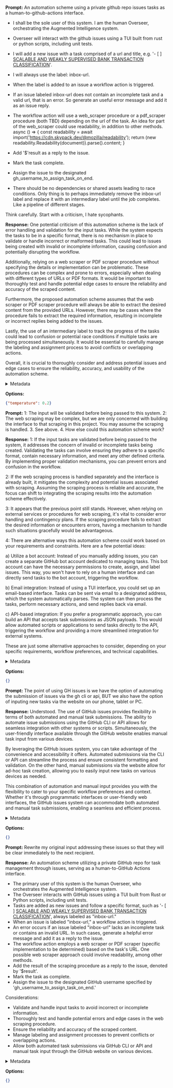 **Prompt:**
An automation scheme using a private github repo issues tasks as a human-to-github-actions interface. 

- I shall be the sole user of this system. I am the human Overseer, orchestrating the Augmented Intelligence system.
- Overseer will interact with the github issues using a TUI built from rust or python scripts, including unit tests.

- I will add a new issue with a task comprised of a url and title, e.g. '- [ ]  [SCALABLE AND WEAKLY SUPERVISED BANK TRANSACTION
CLASSIFICATION](https://arxiv.org/pdf/2305.18430.pdf)'. 
- I will always use the label: inbox-url. 
- When the label is added to an issue a workflow action is triggered. 
- If an issue labeled inbox-url does not contain an incomplete task and a valid url, that is an error. So generate an useful error message and add it as an issue reply.
- The workflow action will use a web_scraper procedure or a pdf_scraper procedure (both TBD) depending on the url of the task. An idea for part of the web_scraper could use readability, in addition to other methods. 
async () => {
    const readability = await import('https://cdn.skypack.dev/@mozilla/readability');
    return (new readability.Readability(document)).parse().content;
} 
- Add '$'result as a reply to the issue. 
- Mark the task complete. 
- Assign the issue to the designated gh_username_to_assign_task_on_end.

* There should be no dependencies or shared assets leading to race conditions. Only thing is to perhaps immediately remove the inbox-url label and replace it with an intermediary label until the job completes. Like a pipeline of different stages.

Think carefully. Start with a criticism, I hate sycophants.

**Response:**
One potential criticism of this automation scheme is the lack of error handling and validation for the input tasks. While the system expects the tasks to be in a specific format, there is no mechanism in place to validate or handle incorrect or malformed tasks. This could lead to issues being created with invalid or incomplete information, causing confusion and potentially disrupting the workflow.

Additionally, relying on a web scraper or PDF scraper procedure without specifying the details or implementation can be problematic. These procedures can be complex and prone to errors, especially when dealing with different types of URLs or PDF formats. It would be important to thoroughly test and handle potential edge cases to ensure the reliability and accuracy of the scraped content.

Furthermore, the proposed automation scheme assumes that the web scraper or PDF scraper procedure will always be able to extract the desired content from the provided URLs. However, there may be cases where the procedure fails to extract the required information, resulting in incomplete or incorrect replies being added to the issues.

Lastly, the use of an intermediary label to track the progress of the tasks could lead to confusion or potential race conditions if multiple tasks are being processed simultaneously. It would be essential to carefully manage the labeling and assignment process to avoid conflicts or overlapping actions.

Overall, it is crucial to thoroughly consider and address potential issues and edge cases to ensure the reliability, accuracy, and usability of the automation scheme.

<details><summary>Metadata</summary>

- Duration: 22086 ms
- Datetime: 2023-10-29T13:56:16.594542
- Model: gpt-3.5-turbo-0613

</details>

**Options:**
```json
{"temperature": 0.2}
```

**Prompt:**
1: The input will be validated before being passed to this system.
2: The web scraping may be complex, but we are only concerned with building the interface to that scraping in this project. You may assume the scraping is handled.
3. See above.
4. How else could this automation scheme work?

**Response:**
1: If the input tasks are validated before being passed to the system, it addresses the concern of invalid or incomplete tasks being created. Validating the tasks can involve ensuring they adhere to a specific format, contain necessary information, and meet any other defined criteria. By implementing proper validation mechanisms, you can prevent errors and confusion in the workflow.

2: If the web scraping process is handled separately and the interface is already built, it mitigates the complexity and potential issues associated with scraping. Assuming the scraping process is reliable and accurate, the focus can shift to integrating the scraping results into the automation scheme effectively.

3: It appears that the previous point still stands. However, when relying on external services or procedures for web scraping, it's vital to consider error handling and contingency plans. If the scraping procedure fails to extract the desired information or encounters errors, having a mechanism to handle such situations gracefully would be advantageous.

4: There are alternative ways this automation scheme could work based on your requirements and constraints. Here are a few potential ideas:

a) Utilize a bot account: Instead of you manually adding issues, you can create a separate GitHub bot account dedicated to managing tasks. This bot account can have the necessary permissions to create, assign, and label issues. This way, you won't have to rely on a human interface and can directly send tasks to the bot account, triggering the workflow.

b) Email integration: Instead of using a TUI interface, you could set up an email-based interface. Tasks can be sent via email to a designated address, which the system automatically parses. The system can then process the tasks, perform necessary actions, and send replies back via email.

c) API-based integration: If you prefer a programmatic approach, you can build an API that accepts task submissions as JSON payloads. This would allow automated scripts or applications to send tasks directly to the API, triggering the workflow and providing a more streamlined integration for external systems.

These are just some alternative approaches to consider, depending on your specific requirements, workflow preferences, and technical capabilities.

<details><summary>Metadata</summary>

- Duration: 34897 ms
- Datetime: 2023-10-29T14:00:06.308328
- Model: gpt-3.5-turbo-0613

</details>

**Options:**
```json
{}
```

**Prompt:**
The point of using GH issues is we have the option of automating the submission of issues via the gh cli or api, BUT we also have the option of inputing new tasks via the website on our phone, tablet or PC. 

**Response:**
Understood. The use of GitHub issues provides flexibility in terms of both automated and manual task submissions. The ability to automate issue submissions using the GitHub CLI or API allows for seamless integration with other systems or scripts. Simultaneously, the user-friendly interface available through the GitHub website enables manual task input from various devices.

By leveraging the GitHub issues system, you can take advantage of the convenience and accessibility it offers. Automated submissions via the CLI or API can streamline the process and ensure consistent formatting and validation. On the other hand, manual submissions via the website allow for ad-hoc task creation, allowing you to easily input new tasks on various devices as needed.

This combination of automation and manual input provides you with the flexibility to cater to your specific workflow preferences and context. Whether it's through programmatic interfaces or user-friendly web interfaces, the GitHub issues system can accommodate both automated and manual task submissions, enabling a seamless and efficient process.

<details><summary>Metadata</summary>

- Duration: 20284 ms
- Datetime: 2023-10-29T14:03:40.765302
- Model: gpt-3.5-turbo-0613

</details>

**Options:**
```json
{}
```

**Prompt:**
Rewrite my original input addressing these issues so that they will be clear immediately to the next recipient.

**Response:**
An automation scheme utilizing a private GitHub repo for task management through issues, serving as a human-to-GitHub Actions interface.

- The primary user of this system is the human Overseer, who orchestrates the Augmented Intelligence system.
- The Overseer interacts with GitHub issues using a TUI built from Rust or Python scripts, including unit tests.
- Tasks are added as new issues and follow a specific format, such as '- [ ] [SCALABLE AND WEAKLY SUPERVISED BANK TRANSACTION
CLASSIFICATION](https://arxiv.org/pdf/2305.18430.pdf)', always labeled as "inbox-url."
- When an issue is labeled "inbox-url," a workflow action is triggered.
- An error occurs if an issue labeled "inbox-url" lacks an incomplete task or contains an invalid URL. In such cases, generate a helpful error message and add it as a reply to the issue.
- The workflow action employs a web scraper or PDF scraper (specific implementation to be determined) based on the task's URL. One possible web scraper approach could involve readability, among other methods.
- Add the result of the scraping procedure as a reply to the issue, denoted by '$result'.
- Mark the task as complete.
- Assign the issue to the designated GitHub username specified by 'gh_username_to_assign_task_on_end.'

Considerations:
- Validate and handle input tasks to avoid incorrect or incomplete information.
- Thoroughly test and handle potential errors and edge cases in the web scraping procedure.
- Ensure the reliability and accuracy of the scraped content.
- Manage labeling and assignment processes to prevent conflicts or overlapping actions.
- Allow both automated task submissions via GitHub CLI or API and manual task input through the GitHub website on various devices.

<details><summary>Metadata</summary>

- Duration: 28234 ms
- Datetime: 2023-10-29T14:05:28.125404
- Model: gpt-3.5-turbo-0613

</details>

**Options:**
```json
{}
```

